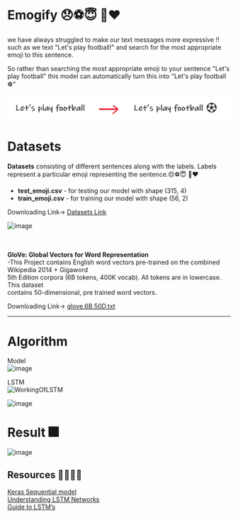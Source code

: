 # Emogify 😞⚽😇 🍜❤️


we have always struggled to make our text messages more expressive !! such as we text "Let's play football!" and search for the most appropriate emoji to this sentence.

So rather than searching the most appropriate emoji to your sentence "Let's play football"
this model can automatically turn this into "Let's play football⚽"
 

![emoji](Datasets/emoji.png)


# Datasets 

<strong> Datasets</strong> consisting of different sentences along with the labels. Labels represent a particular emoji representing the sentence.😞⚽😇 🍜❤️
<br>

- **test_emoji.csv** -  for testing our model with shape (315, 4) <br>
- **train_emoji.csv** - for training our model with shape (56, 2) <br>

Downloading Link-> [Datasets Link](https://www.kaggle.com/alvinrindra/emojify)

![image](https://user-images.githubusercontent.com/67835881/116827195-6f51e380-abb5-11eb-8e71-62e60afda81b.png)

<br> <br>
<strong> GloVe: Global Vectors for Word Representation </strong><br>
-This Project contains English word vectors pre-trained on the combined Wikipedia 2014 + Gigaword 
<br> 5th Edition corpora (6B tokens, 400K vocab). All tokens are in lowercase. This dataset 
<br>contains 50-dimensional, pre trained word vectors. <br>

Downloading Link-> [glove.6B.50D.txt](https://www.kaggle.com/watts2/glove6b50dtxt)

<hr>

# Algorithm 

Model <br> 
![image](https://user-images.githubusercontent.com/67835881/147629756-3499e157-de7d-4e37-a798-7e4e1b0d3f63.png)



LSTM 
<br>
![WorkingOfLSTM](https://miro.medium.com/max/1920/1*n-IgHZM5baBUjq0T7RYDBw.gif)

![image](https://user-images.githubusercontent.com/67835881/116827698-0ddf4400-abb8-11eb-9402-e725e1e17794.png)


# Result 🎆

![image](https://user-images.githubusercontent.com/67835881/116827121-1a15d200-abb5-11eb-9557-ae85127d2e70.png)

## Resources 💁🏻‍♂️💁

[Keras Sequential model](https://faroit.com/keras-docs/1.0.1/getting-started/sequential-model-guide/)
<br>
[Understanding LSTM Networks](https://colah.github.io/posts/2015-08-Understanding-LSTMs/?source=post_page---------------------------)
<br>
[Guide to LSTM’s ](https://towardsdatascience.com/illustrated-guide-to-lstms-and-gru-s-a-step-by-step-explanation-44e9eb85bf21)


